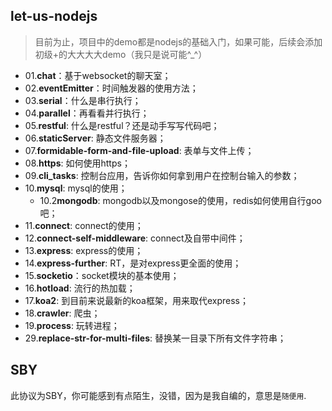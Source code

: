 ## let-us-nodejs

> 目前为止，项目中的demo都是nodejs的基础入门，如果可能，后续会添加初级+的大大大大demo（我只是说可能^_^）

- 01.**chat**：基于websocket的聊天室；
- 02.**eventEmitter**：时间触发器的使用方法；
- 03.**serial**：什么是串行执行；
- 04.**parallel**：再看看并行执行；
- 05.**restful**: 什么是restful？还是动手写写代码吧；
- 06.**staticServer**: 静态文件服务器；
- 07.**formidable-form-and-file-upload**: 表单与文件上传；
- 08.**https**: 如何使用https；
- 09.**cli_tasks**: 控制台应用，告诉你如何拿到用户在控制台输入的参数；
- 10.**mysql**: mysql的使用；
  - 10.2**mongodb**: mongodb以及mongose的使用，redis如何使用自行goo吧；
- 11.**connect**: connect的使用；
- 12.**connect-self-middleware**: connect及自带中间件；
- 13.**express**: express的使用；
- 14.**express-further**: RT，是对express更全面的使用；
- 15.**socketio**：socket模块的基本使用；
- 16.**hotload**: 流行的热加载；
- 17.**koa2**: 到目前来说最新的koa框架，用来取代express；
- 18.**crawler**: 爬虫； 
- 19.**process**: 玩转进程； 
- 29.**replace-str-for-multi-files**: 替换某一目录下所有文件字符串；

## SBY

此协议为SBY，你可能感到有点陌生，没错，因为是我自编的，意思是`随便用`.
